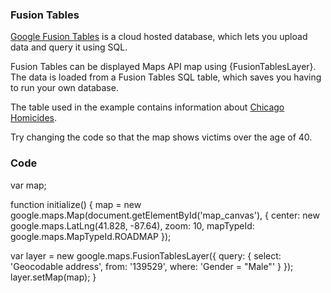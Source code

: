 ### Fusion Tables

[Google Fusion Tables](http://google.com/fusiontables) is a cloud hosted database, which lets you upload data and query it using SQL.

Fusion Tables can be displayed Maps API map using {FusionTablesLayer}. The data is loaded from a Fusion Tables SQL table, which saves you having to run your own database.

The table used in the example contains information about [Chicago Homicides](http://www.google.com/fusiontables/DataSource?dsrcid=139529).

Try changing the code so that the map shows victims over the age of 40.

### Code
var map;

function initialize() {
  map = new google.maps.Map(document.getElementById('map_canvas'), {
    center: new google.maps.LatLng(41.828, -87.64),
    zoom: 10,
    mapTypeId: google.maps.MapTypeId.ROADMAP
  });

  var layer = new google.maps.FusionTablesLayer({
    query: {
      select: 'Geocodable address',
      from: '139529',
      where: 'Gender = "Male"'
    }
  });
  layer.setMap(map);
}
